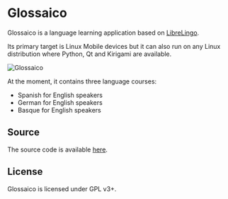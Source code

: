 # Glossaico
Glossaico is a language learning application based on [LibreLingo](https://github.com/kantord/LibreLingo).

Its primary target is Linux Mobile devices but it can also run on any Linux distribution where Python, Qt and Kirigami are available.

![Glossaico](https://codeberg.org/dimkard/glossaico/raw/tag/v1.0-beta/screenshots/glossaico-pm.png)

At the moment, it contains three language courses:

- Spanish for English speakers
- German for English speakers
- Basque for English speakers

## Source

The source code is available [here](https://codeberg.org/dimkard/glossaico).

## License
Glossaico is licensed under GPL v3+.
